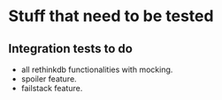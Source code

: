 # Stuff that need to be tested

## Integration tests to do

- all rethinkdb functionalities with mocking.
- spoiler feature.
- failstack feature.
